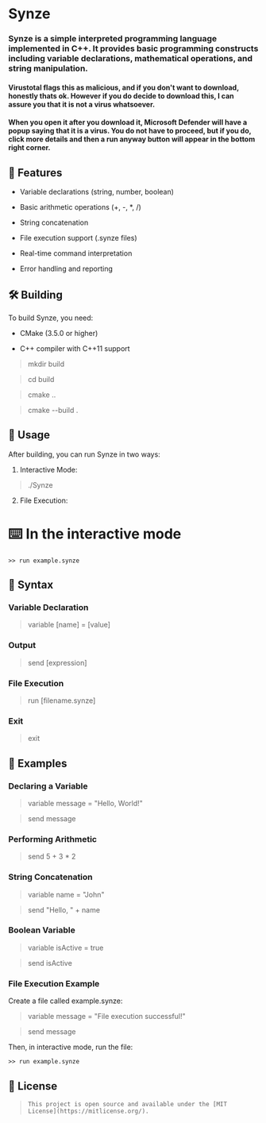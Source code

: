 
  

# Synze

  

### Synze is a simple interpreted programming language implemented in C++. It provides basic programming constructs including variable declarations, mathematical operations, and string manipulation.

#### Virustotal flags this as malicious, and if you don't want to download, honestly thats ok. However if you do decide to download this, I can assure you that it is not a virus whatsoever.
#### When you open it after you download it, Microsoft Defender will have a popup saying that it is a virus. You do not have to proceed, but if you do, click more details and then a run anyway button will appear in the bottom right corner.
  

## 🌟 Features

  

- Variable declarations (string, number, boolean)

- Basic arithmetic operations (+, -, *, /)

- String concatenation

- File execution support (.synze files)

- Real-time command interpretation

- Error handling and reporting

  

## 🛠️ Building

  

To build Synze, you need:

- CMake (3.5.0 or higher)

- C++ compiler with C++11 support

  

> mkdir build

> cd build

> cmake ..

> cmake --build .

  

## 🚀 Usage

  

After building, you can run Synze in two ways:

  

1. Interactive Mode:

> ./Synze

  

2. File Execution:

# ⌨️ In the interactive mode

```
>> run example.synze
```
  

## 📜 Syntax

  

### Variable Declaration

> variable [name] = [value]

  

### Output

> send [expression]

  

### File Execution

> run [filename.synze]

  

### Exit

> exit

  

## 🧪 Examples

  

### Declaring a Variable

> variable message = "Hello, World!"

> send message

  

### Performing Arithmetic

> send 5 + 3 * 2

  

### String Concatenation

> variable name = "John"

> send "Hello, " + name

  

### Boolean Variable

> variable isActive = true

> send isActive

  

### File Execution Example

Create a file called example.synze:

> variable message = "File execution successful!"

> send message

  

Then, in interactive mode, run the file:

```
>> run example.synze
```

  

## 📖 License

  

>     This project is open source and available under the [MIT License](https://mitlicense.org/).